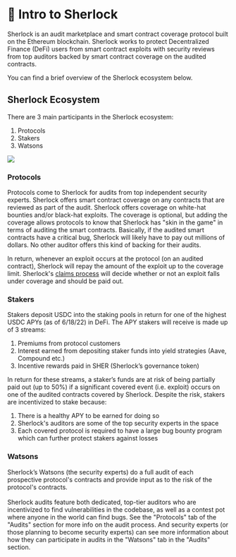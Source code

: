 # 👋 Intro to Sherlock

Sherlock is an audit marketplace and smart contract coverage protocol built on the Ethereum blockchain. Sherlock works to protect Decentralized Finance (DeFi) users from smart contract exploits with security reviews from top auditors backed by smart contract coverage on the audited contracts.

You can find a brief overview of the Sherlock ecosystem below.

## Sherlock Ecosystem

There are 3 main participants in the Sherlock ecosystem:

1. Protocols
2. Stakers
3. Watsons

![](https://i.imgur.com/bQxJd02.png)

### Protocols

Protocols come to Sherlock for audits from top independent security experts. Sherlock offers smart contract coverage on any contracts that are reviewed as part of the audit. Sherlock offers coverage on white-hat bounties and/or black-hat exploits. The coverage is optional, but adding the coverage allows protocols to know that Sherlock has "skin in the game" in terms of auditing the smart contracts. Basically, if the audited smart contracts have a critical bug, Sherlock will likely have to pay out millions of dollars. No other auditor offers this kind of backing for their audits.

In return, whenever an exploit occurs at the protocol (on an audited contract), Sherlock will repay the amount of the exploit up to the coverage limit. Sherlock's [claims process](claims/claims-process.md) will decide whether or not an exploit falls under coverage and should be paid out.

### Stakers

Stakers deposit USDC into the staking pools in return for one of the highest USDC APYs (as of 6/18/22) in DeFi. The APY stakers will receive is made up of 3 streams:

1. Premiums from protocol customers
2. Interest earned from depositing staker funds into yield strategies (Aave, Compound etc.)
3. Incentive rewards paid in SHER (Sherlock’s governance token)

In return for these streams, a staker’s funds are at risk of being partially paid out (up to 50%) if a significant covered event (i.e. exploit) occurs on one of the audited contracts covered by Sherlock. Despite the risk, stakers are incentivized to stake because:

1. There is a healthy APY to be earned for doing so
2. Sherlock's auditors are some of the top security experts in the space
3. Each covered protocol is required to have a large bug bounty program which can further protect stakers against losses

### Watsons

Sherlock’s Watsons (the security experts) do a full audit of each prospective protocol's contracts and provide input as to the risk of the protocol's contracts.\
\
Sherlock audits feature both dedicated, top-tier auditors who are incentivized to find vulnerabilities in the codebase, as well as a contest pot where anyone in the world can find bugs. See the "Protocols" tab of the "Audits" section for more info on the audit process. And security experts (or those planning to become security experts) can see more information about how they can participate in audits in the "Watsons" tab in the "Audits" section.
